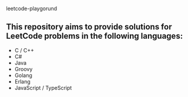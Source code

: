 leetcode-playgorund

## This repository aims to provide solutions for LeetCode problems in the following languages:
* C / C++
* C#
* Java
* Groovy
* Golang
* Erlang
* JavaScript / TypeScript